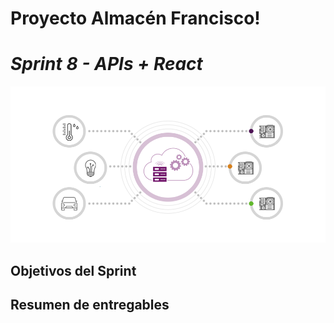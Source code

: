 # Proyecto Almacén Francisco!
# *Sprint 8 - APIs + React*

<img width="600" height="250"  alt="Equipo Scrum" src="https://github.com/dcornejofmq/grupo_3_almacenFrancisco/blob/master/design/Img/API.gif">

## Objetivos del Sprint

## Resumen de entregables
